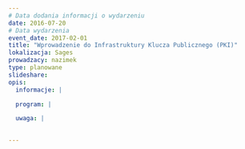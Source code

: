 ```yaml
---
# Data dodania informacji o wydarzeniu
date: 2016-07-20
# Data wydarzenia
event_date: 2017-02-01
title: "Wprowadzenie do Infrastruktury Klucza Publicznego (PKI)"
lokalizacja: Sages
prowadzacy: nazimek
type: planowane
slideshare:
opis:
  informacje: |

  program: |

  uwaga: |
 

---
```

